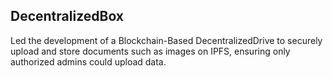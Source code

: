 ## DecentralizedBox
Led the development of a Blockchain-Based DecentralizedDrive to securely upload and store documents such as images on IPFS, ensuring only authorized admins could upload data.
